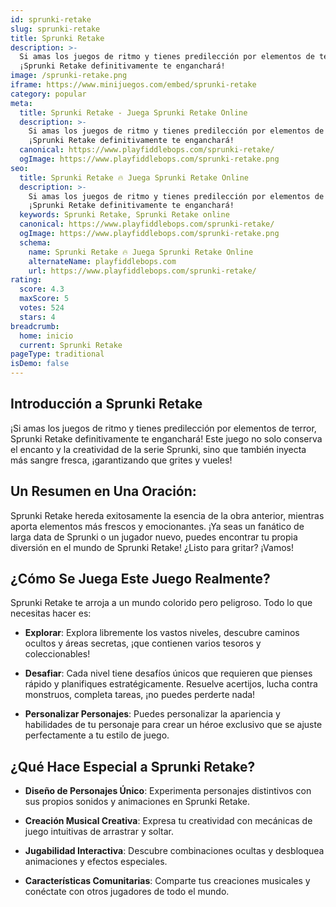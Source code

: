 ```yaml
---
id: sprunki-retake
slug: sprunki-retake
title: Sprunki Retake
description: >-
  Si amas los juegos de ritmo y tienes predilección por elementos de terror,
  ¡Sprunki Retake definitivamente te enganchará!
image: /sprunki-retake.png
iframe: https://www.minijuegos.com/embed/sprunki-retake
category: popular
meta:
  title: Sprunki Retake - Juega Sprunki Retake Online
  description: >-
    Si amas los juegos de ritmo y tienes predilección por elementos de terror,
    ¡Sprunki Retake definitivamente te enganchará!
  canonical: https://www.playfiddlebops.com/sprunki-retake/
  ogImage: https://www.playfiddlebops.com/sprunki-retake.png
seo:
  title: Sprunki Retake 🔥 Juega Sprunki Retake Online
  description: >-
    Si amas los juegos de ritmo y tienes predilección por elementos de terror,
    ¡Sprunki Retake definitivamente te enganchará!
  keywords: Sprunki Retake, Sprunki Retake online
  canonical: https://www.playfiddlebops.com/sprunki-retake/
  ogImage: https://www.playfiddlebops.com/sprunki-retake.png
  schema:
    name: Sprunki Retake 🔥 Juega Sprunki Retake Online
    alternateName: playfiddlebops.com
    url: https://www.playfiddlebops.com/sprunki-retake/
rating:
  score: 4.3
  maxScore: 5
  votes: 524
  stars: 4
breadcrumb:
  home: inicio
  current: Sprunki Retake
pageType: traditional
isDemo: false
---
```


## Introducción a Sprunki Retake

¡Si amas los juegos de ritmo y tienes predilección por elementos de terror, Sprunki Retake definitivamente te enganchará! Este juego no solo conserva el encanto y la creatividad de la serie Sprunki, sino que también inyecta más sangre fresca, ¡garantizando que grites y vueles!

## Un Resumen en Una Oración:

Sprunki Retake hereda exitosamente la esencia de la obra anterior, mientras aporta elementos más frescos y emocionantes. ¡Ya seas un fanático de larga data de Sprunki o un jugador nuevo, puedes encontrar tu propia diversión en el mundo de Sprunki Retake! ¿Listo para gritar? ¡Vamos!

## ¿Cómo Se Juega Este Juego Realmente?

Sprunki Retake te arroja a un mundo colorido pero peligroso. Todo lo que necesitas hacer es:

- **Explorar**: Explora libremente los vastos niveles, descubre caminos ocultos y áreas secretas, ¡que contienen varios tesoros y coleccionables!

- **Desafiar**: Cada nivel tiene desafíos únicos que requieren que pienses rápido y planifiques estratégicamente. Resuelve acertijos, lucha contra monstruos, completa tareas, ¡no puedes perderte nada!

- **Personalizar Personajes**: Puedes personalizar la apariencia y habilidades de tu personaje para crear un héroe exclusivo que se ajuste perfectamente a tu estilo de juego.

## ¿Qué Hace Especial a Sprunki Retake?

- **Diseño de Personajes Único**: Experimenta personajes distintivos con sus propios sonidos y animaciones en Sprunki Retake.

- **Creación Musical Creativa**: Expresa tu creatividad con mecánicas de juego intuitivas de arrastrar y soltar.

- **Jugabilidad Interactiva**: Descubre combinaciones ocultas y desbloquea animaciones y efectos especiales.

- **Características Comunitarias**: Comparte tus creaciones musicales y conéctate con otros jugadores de todo el mundo.